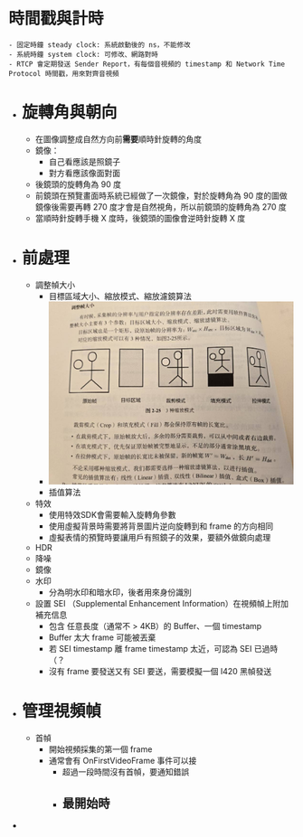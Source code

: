 # 時間戳與計時
	- 固定時鐘 steady clock: 系統啟動後的 ns，不能修改
	- 系統時鐘 system clock: 可修改、網路對時
	- RTCP 會定期發送 Sender Report，有每個音視頻的 timestamp 和 Network Time Protocol 時間戳，用來對齊音視頻
- # 旋轉角與朝向
	- 在圖像調整成自然方向前**需要**順時針旋轉的角度
	- 鏡像：
		- 自己看應該是照鏡子
		- 對方看應該像面對面
	- 後鏡頭的旋轉角為 90 度
	- 前鏡頭在預覽畫面時系統已經做了一次鏡像，對於旋轉角為 90 度的圖做鏡像後需要再轉 270 度才會是自然視角，所以前鏡頭的旋轉角為 270 度
	- 當順時針旋轉手機 X 度時，後鏡頭的圖像會逆時針旋轉 X 度
- # 前處理
	- 調整幀大小
		- 目標區域大小、縮放模式、縮放濾鏡算法
		- ![image.png](../assets/image_1740732458527_0.png)
		- 插值算法
	- 特效
		- 使用特效SDK會需要輸入旋轉角參數
		- 使用虛擬背景時需要將背景圖片逆向旋轉到和 frame 的方向相同
		- 虛擬表情的預覽時要讓用戶有照鏡子的效果，要額外做鏡向處理
	- HDR
	- 降噪
	- 鏡像
	- 水印
		- 分為明水印和暗水印，後者用來身份識別
	- 設置 SEI （Supplemental Enhancement Information）在視頻幀上附加補充信息
		- 包含 任意長度（通常不 > 4KB）的 Buffer、一個 timestamp
		- Buffer 太大 frame 可能被丟棄
		- 若 SEI timestamp 離 frame timestamp 太近，可認為 SEI 已過時（？
		- 沒有 frame 要發送又有 SEI 要送，需要模擬一個 I420 黑幀發送
- # 管理視頻幀
	- 首幀
		- 開始視頻採集的第一個 frame
		- 通常會有 OnFirstVideoFrame 事件可以接
			- 超過一段時間沒有首幀，要通知錯誤
			- 最開始時
				-
-